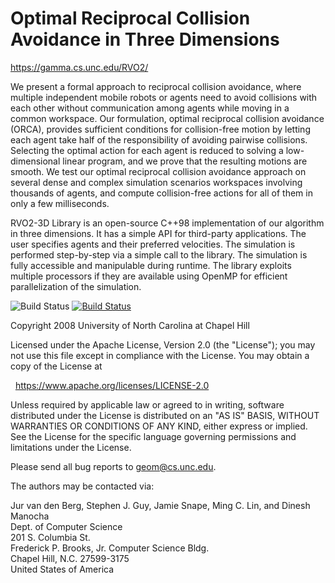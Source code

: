 Optimal Reciprocal Collision Avoidance in Three Dimensions
==========================================================

<https://gamma.cs.unc.edu/RVO2/>

We present a formal approach to reciprocal collision avoidance, where multiple
independent mobile robots or agents need to avoid collisions with each other
without communication among agents while moving in a common workspace. Our
formulation, optimal reciprocal collision avoidance (ORCA), provides sufficient
conditions for collision-free motion by letting each agent take half of the
responsibility of avoiding pairwise collisions. Selecting the optimal action for
each agent is reduced to solving a low-dimensional linear program, and we prove
that the resulting motions are smooth. We test our optimal reciprocal collision
avoidance approach on several dense and complex simulation scenarios workspaces
involving thousands of agents, and compute collision-free actions for all of
them in only a few milliseconds.

RVO2-3D Library is an open-source C++98 implementation of our algorithm in three
dimensions. It has a simple API for third-party applications. The user specifies
agents and their preferred velocities. The simulation is performed step-by-step
via a simple call to the library. The simulation is fully accessible and
manipulable during runtime. The library exploits multiple processors if they are
available using OpenMP for efficient parallelization of the simulation.

![Build Status](https://github.com/snape/RVO2-3D/workflows/ci/badge.svg?branch=main)
[![Build Status](https://travis-ci.com/snape/RVO2-3D.png?branch=main)](https://travis-ci.com/snape/RVO2-3D)

Copyright 2008 University of North Carolina at Chapel Hill

Licensed under the Apache License, Version 2.0 (the "License");
you may not use this file except in compliance with the License.
You may obtain a copy of the License at

&nbsp;&nbsp;<https://www.apache.org/licenses/LICENSE-2.0>

Unless required by applicable law or agreed to in writing, software
distributed under the License is distributed on an "AS IS" BASIS,
WITHOUT WARRANTIES OR CONDITIONS OF ANY KIND, either express or implied.
See the License for the specific language governing permissions and
limitations under the License.

Please send all bug reports to [geom@cs.unc.edu](mailto:geom@cs.unc.edu).

The authors may be contacted via:

Jur van den Berg, Stephen J. Guy, Jamie Snape, Ming C. Lin, and Dinesh Manocha  
Dept. of Computer Science  
201 S. Columbia St.  
Frederick P. Brooks, Jr. Computer Science Bldg.  
Chapel Hill, N.C. 27599-3175  
United States of America
